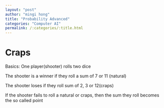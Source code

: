```yaml
---
layout: "post"
author: "mingi hong"
title: "Probability Advanced"
categories: "Computer AI"
permalink: /:categories/:title.html
---
```


# Craps

Basics: One player(shooter) rolls two dice

The shooter is a winner if they roll a sum of 7 or 11 (natural)

The shooter loses if they roll sum of 2, 3 or 12(craps)

If the shooter fails to roll a natural or craps, then the sum they roll becomes the so called point

